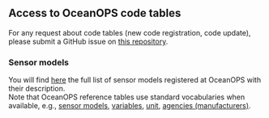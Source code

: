 ## Access to OceanOPS code tables ##
For any request about code tables (new code registration, code update), please submit a GitHub issue on [this repository](https://github.com/OceanOPS/metadata-standard/issues).
### Sensor models ###
You will find [here](https://www.ocean-ops.org/api/1/data/sensormodel/?include=[%22name%22,%22bodcId%22,%22sensorModelNetworks.network.name%22,%22sensorModelSensorTypes.sensorType.name%22,%22agency%22,%22sensorModelSensorTypes.sensorType.variable.variableVariableFamilies.variableFamily%22,{%22path%22:%22sensorModelSensorTypes.sensorType.variable%22,%22include%22:[%22name%22,%22nameShort%22]}]](https://www.ocean-ops.org/api/1/data/sensormodel/?include=[%22name%22,%22bodcId%22,%22nameShort%22,%22weblink%22,%22description%22,%22sensorModelNetworks.network.name%22,%22sensorModelSensorTypes.sensorType.name%22,%22agency%22,%22sensorModelSensorTypes.sensorType.variable.variableVariableFamilies.variableFamily%22,{%22path%22:%22sensorModelSensorTypes.sensorType.variable%22,%22include%22:[%22name%22,%22nameShort%22]},{%22path%22:%22sensorModelSensorTypes%22,%22include%22:[%22accuracy%22,%22precision%22,%22range%22,%22resolution%22,%22unit%22]},{%22path%22:%22sensorModelSensorTypes.sensorType.variable%22,%22include%22:[%22name%22,%22nameShort%22]}]&exp=[%22name=%27RBR_ARGO3%27%22])) the full list of sensor models registered at OceanOPS with their description. <br> Note that OceanOPS reference tables use standard vocabularies when available, e.g., [sensor models](http://vocab.nerc.ac.uk/collection/L22/current/), [variables](http://vocab.nerc.ac.uk/collection/P02/current/), [unit](https://codes.wmo.int/wmdr/unit), [agencies (manufacturers)](https://edmo.seadatanet.org/).
